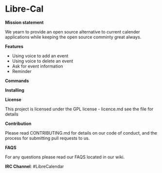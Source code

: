 # Libre-Cal



**Mission statement**

We yearn to provide an open source alternative to current calender applications while keeping the open source comminty great always.


**Features**
- Using voice to add an event
- Using voice to delete an event 
- Ask for event information
- Reminder



**Commands**


**Installing**

**License**

This project is licensed under the GPL license -  licence.md see the file for details


**Contribution**

Please read CONTRIBUTING.md for details on our code of conduct, and the process for submitting pull requests to us.

**FAQS**

For any questions please read our FAQS located in our wiki.




**IRC Channel**: #LibreCalendar 
